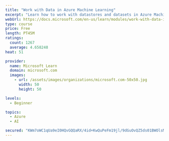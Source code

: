```yaml
---
title: "Work with Data in Azure Machine Learning"
excerpt: "Learn how to work with datastores and datasets in Azure Machine Learning."
webUrl: https://docs.microsoft.com/en-us/learn/modules/work-with-data-in-aml/
type: course
price: Free
length: PT45M
ratings:
  count: 1267
  average: 4.658248
heat: 51

provider:
  name: Microsoft Learn
  domain: microsoft.com
  images:
    - url: /assets/images/organizations/microsoft.com-50x50.jpg
      width: 50
      height: 50

levels:
  - Beginner

topics:
  - Azure
  - AI

secured: "KWm7oWC1qUa9eI0HQvGQQaRX/4id+KwQuPeFm19jl/9dGuOvQZ5ds01BWOlsMOx8IqiI52+LqNXGwmpxbhkOGyprwBhakmZgN/A1C7km2SudErhu2no+hQsCIEPn9vKmYbToH16Ee1M4EOWLRiOcaQgCJH6XbDV5soYRhIVdwUkHwBZwhhbcNLnuXQ6wPgRxjaCXxfY/Rt6qsk/tN6OIHCTenKYorcEQwVuQkedS1vD5MhQOmD1i+84oDaF4nJtBk12UsNWdrsQl4I+Hh5XXsL1Ty18dVOf9FWR0zAb6osH80WheWsvD58DXI/M5fScTpL8LxkAQr5cp1Uxx4c5sEQLLgRasOAk52MkHYUAiL7tec5u90aRN9cSeIj3qV7hjy+nxFVgxJd4luXMacPfDfHnSyMgoq7VqzXRrrsIfFYA=;oVxmZVEWUZJiJObGJZcGbg=="
---
```


